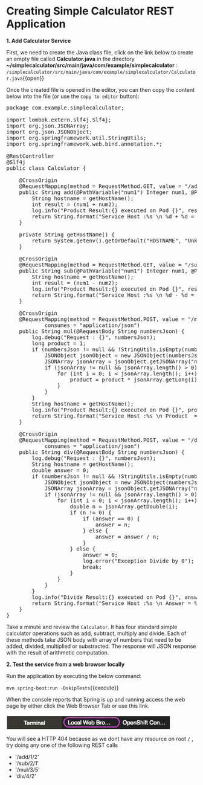 # Creating Simple Calculator REST Application

**1. Add Calculator Service**

First, we need to create the Java class file, click on the link below to create an empty file called **Calculator.java** in the directory **~/simplecalculator/src/main/java/com/example/simplecalculator** : ``/simplecalculator/src/main/java/com/example/simplecalculator/Calculator.java``{{open}}

Once the created file is opened in the editor, you can then copy the content below into the file (or use the `Copy to editor` button):

<pre class="file" data-filename="~/simplecalculator/src/main/java/com/example/simplecalculator/Calculator.java" data-target="replace">
package com.example.simplecalculator;

import lombok.extern.slf4j.Slf4j;
import org.json.JSONArray;
import org.json.JSONObject;
import org.springframework.util.StringUtils;
import org.springframework.web.bind.annotation.*;

@RestController
@Slf4j
public class Calculator {

    @CrossOrigin
    @RequestMapping(method = RequestMethod.GET, value = "/add/{num1}/{num2}", produces = "text/plain")
    public String add(@PathVariable("num1") Integer num1, @PathVariable("num2") Integer num2) {
        String hostname = getHostName();
        int result = (num1 + num2);
        log.info("Product Result:{} executed on Pod {}", result, hostname);
        return String.format("Service Host :%s \n %d + %d = %d", hostname, num1, num2, result);
    }

    private String getHostName() {
        return System.getenv().getOrDefault("HOSTNAME", "Unknown");
    }

    @CrossOrigin
    @RequestMapping(method = RequestMethod.GET, value = "/sub/{num1}/{num2}", produces = "text/plain")
    public String sub(@PathVariable("num1") Integer num1, @PathVariable("num2") Integer num2) {
        String hostname = getHostName();
        int result = (num1 - num2);
        log.info("Product Result:{} executed on Pod {}", result, hostname);
        return String.format("Service Host :%s \n %d - %d = %d", hostname, num1, num2, result);
    }

    @CrossOrigin
    @RequestMapping(method = RequestMethod.POST, value = "/mul", produces = "text/plain",
            consumes = "application/json")
    public String mul(@RequestBody String numbersJson) {
        log.debug("Request : {}", numbersJson);
        long product = 1;
        if (numbersJson != null && !StringUtils.isEmpty(numbersJson)) {
            JSONObject jsonObject = new JSONObject(numbersJson);
            JSONArray jsonArray = jsonObject.getJSONArray("numbers");
            if (jsonArray != null && jsonArray.length() > 0) {
                for (int i = 0; i < jsonArray.length(); i++) {
                    product = product * jsonArray.getLong(i);
                }
            }
        }
        String hostname = getHostName();
        log.info("Product Result:{} executed on Pod {}", product, hostname);
        return String.format("Service Host :%s \n Product  = %d", hostname, product);
    }

    @CrossOrigin
    @RequestMapping(method = RequestMethod.POST, value = "/div", produces = "text/plain",
            consumes = "application/json")
    public String div(@RequestBody String numbersJson) {
        log.debug("Request : {}", numbersJson);
        String hostname = getHostName();
        double answer = 0;
        if (numbersJson != null && !StringUtils.isEmpty(numbersJson)) {
            JSONObject jsonObject = new JSONObject(numbersJson);
            JSONArray jsonArray = jsonObject.getJSONArray("numbers");
            if (jsonArray != null && jsonArray.length() > 0) {
                for (int i = 0; i < jsonArray.length(); i++) {
                    double n = jsonArray.getDouble(i);
                    if (n != 0) {
                        if (answer == 0) {
                            answer = n;
                        } else {
                            answer = answer / n;
                        }
                    } else {
                        answer = 0;
                        log.error("Exception Divide by 0");
                        break;
                    }
                }
            }
        }
        log.info("Divide Result:{} executed on Pod {}", answer, hostname);
        return String.format("Service Host :%s \n Answer = %f", hostname, answer);
    }
}
</pre>

Take a minute and review the `Calculator`. It has four standard simple calculator operations such as add, subtract, multiply and divide.  Each of these methods take JSON body with array of numbers that need to be added, divided, multiplied or substracted.  The response will JSON response with the result of arithmetic computation.

**2. Test the service from a web browser locally**

Run the application by executing the below command:

``mvn spring-boot:run -DskipTests``{{execute}}

When the console reports that Spring is up and running access the web page by either click the Web Browser Tab or use this link.

![Local Web Browser Tab](../assets/web-browser-tab.png)

You will see a HTTP 404 because as we dont have any resource on root `/` , try doing any one of the following REST calls

* '/add/1/2'
* '/sub/2/1'
* '/mul/3/5'
* 'div/4/2'